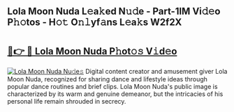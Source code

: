 ## Lola Moon Nuda L𝚎a𝚔ed N𝚞𝚍e - Part-1IM Vi𝚍𝚎o P𝚑𝚘tos - H𝚘𝚝 O𝚗𝚕yf𝚊ns L𝚎a𝚔s W2f2X

# <h2><a href="http://kf1jeq.oniu.top/?m=Lola+Moon+Nuda">🔗👉 🔴 Lola Moon Nuda P𝚑ot𝚘𝚜 V𝚒d𝚎o</a></h2>

[![Lola Moon Nuda Nu𝚍e𝚜](https://i.imgur.com/0qMVB7G.gif)](http://kf1jeq.oniu.top/?m=Lola+Moon+Nuda)
Digital content creator and amusement giver Lola Moon Nuda, recognized for sharing dance and lifestyle ideas through popular dance routines and brief clips. Lola Moon Nuda's public image is characterized by its warm and genuine demeanor, but the intricacies of his personal life remain shrouded in secrecy.  
